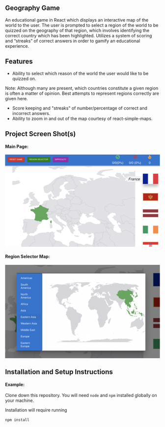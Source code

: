 ## Geography Game

An educational game in React which displays an interactive map of the world to the user. The user is prompted to select a region of the world to be quizzed on the geography of that region, which involves identifying the correct country which has been highlighted. Utilizes a system of scoring and “streaks” of correct answers in order to gamify an educational experience. 


## Features
- Ability to select which reason of the world the user would like to be quizzed on.

Note: Although many are present, which countries constitute a given region is often a matter of opinion. Best attempts to represent regions correctly are given here.

- Score keeping and "streaks" of number/percentage of correct and incorrect answers.
- Ability to zoom in and out of the map courtesy of react-simple-maps.

## Project Screen Shot(s)

#### Main Page:   

![MainPage](./src/assets/geo_ss1.png)

#### Region Selector Map:  

![RegionSelector](./src/assets/geo_ss2.png)

## Installation and Setup Instructions

#### Example:  

Clone down this repository. You will need `node` and `npm` installed globally on your machine.  

Installation will require running

`npm install` 